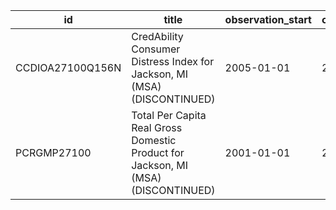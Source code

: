 | id               | title                                                                             | observation_start   | observation_end   |
|------------------|-----------------------------------------------------------------------------------|---------------------|-------------------|
| CCDIOA27100Q156N | CredAbility Consumer Distress Index for Jackson, MI (MSA) (DISCONTINUED)          | 2005-01-01          | 2013-01-01        |
| PCRGMP27100      | Total Per Capita Real Gross Domestic Product for Jackson, MI (MSA) (DISCONTINUED) | 2001-01-01          | 2017-01-01        |